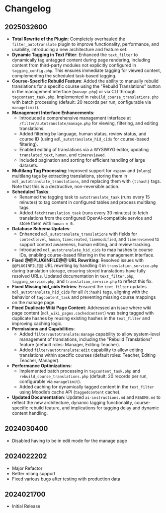 # Changelog

## 2025032600

- **Total Rewrite of the Plugin**: Completely overhauled the `filter_autotranslate` plugin to improve functionality, performance, and usability, introducing a new architecture and feature set.
- **Dynamic Tagging in Text Filter**: Enhanced the `text_filter` to dynamically tag untagged content during page rendering, including content from third-party modules not explicitly configured in `tagging_config.php`. This ensures immediate tagging for viewed content, complementing the scheduled task-based tagging.
- **Course-Specific Rebuild Feature**: Added the ability to manually rebuild translations for a specific course using the "Rebuild Translations" button in the management interface (`manage.php`) or via CLI through `tagcontent_task.php`. Implemented in `rebuild_course_translations.php` with batch processing (default: 20 records per run, configurable via `managelimit`).
- **Management Interface Enhancements**:
  - Introduced a comprehensive management interface at `/filter/autotranslate/manage.php` for viewing, filtering, and editing translations.
  - Added filtering by language, human status, review status, and course ID (using `mdl_autotranslate_hid_cids` for course-based filtering).
  - Enabled editing of translations via a WYSIWYG editor, updating `translated_text`, `human`, and `timereviewed`.
  - Included pagination and sorting for efficient handling of large datasets.
- **Multilang Tag Processing**: Improved support for `<span>` and `{mlang}` multilang tags by extracting translations, storing them in `mdl_autotranslate_translations`, and replacing them with `{t:hash}` tags. Note that this is a destructive, non-reversible action.
- **Scheduled Tasks**:
  - Renamed the tagging task to `autotranslate_task` (runs every 15 minutes) to tag content in configured tables and process multilang tags.
  - Added `fetchtranslation_task` (runs every 30 minutes) to fetch translations from the configured OpenAI-compatible service and store them with `human = 0`.
- **Database Schema Updates**:
  - Enhanced `mdl_autotranslate_translations` with fields for `contextlevel`, `human`, `timecreated`, `timemodified`, and `timereviewed` to support context awareness, human editing, and review tracking.
  - Introduced `mdl_autotranslate_hid_cids` to map hashes to course IDs, enabling course-based filtering in the management interface.
- **Fixed @@PLUGINFILE@@ URL Rewriting**: Resolved issues with `@@PLUGINFILE@@` URL rewriting by handling it in `translation_service.php` during translation storage, ensuring stored translations have fully resolved URLs. Updated documentation in `text_filter.php`, `tagging_service.php`, and `translation_service.php` to reflect this fix.
- **Fixed Missing hid_cids Entries**: Ensured the `text_filter` updates `mdl_autotranslate_hid_cids` for all `{t:hash}` tags, aligning with the behavior of `tagcontent_task` and preventing missing course mappings on the manage page.
- **Fixed Duplicate Wiki Page Content**: Addressed an issue where wiki page content (`mdl_wiki_pages.cachedcontent`) was being tagged with duplicate hashes by reusing existing hashes in the `text_filter` and improving caching logic.
- **Permissions and Capabilities**:
  - Added `filter/autotranslate:manage` capability to allow system-level management of translations, including the "Rebuild Translations" feature (default roles: Manager, Editing Teacher).
  - Added `filter/autotranslate:edit` capability to allow editing translations within specific courses (default roles: Teacher, Editing Teacher, Manager).
- **Performance Optimizations**:
  - Implemented batch processing in `tagcontent_task.php` and `rebuild_course_translations.php` (default: 20 records per run, configurable via `managelimit`).
  - Added caching for dynamically tagged content in the `text_filter` using Moodle’s cache API (`taggedcontent` cache).
- **Updated Documentation**: Updated `ai-instructions.md` and `README.md` to reflect the new architecture, dynamic tagging functionality, course-specific rebuild feature, and implications for tagging delay and dynamic content handling.

## 2024030400

- Disabled having to be in edit mode for the manage page

## 2024022202

- Major Refactor
- Better mlang support
- Fixed various bugs after testing with production data

## 2024021700

- Initial Release